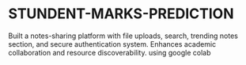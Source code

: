 # STUNDENT-MARKS-PREDICTION
Built a notes-sharing platform with file uploads, search, trending notes section, and secure authentication system. Enhances academic collaboration and resource discoverability.
using google colab
